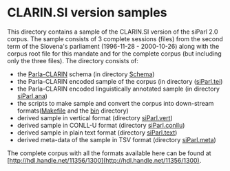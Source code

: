 # CLARIN.SI version samples

This directory contains a sample of the CLARIN.SI version of the siParl 2.0 corpus. The
sample consists of 3 complete sessions (files) from the second term of the Slovena's parliament (1996-11-28 - 2000-10-26) along with the corpus root file for this mandate and for the complete corpus (but including only the three files). The directory consists of:

* the [Parla-CLARIN](https://github.com/clarin-eric/parla-clarin) schema (in directory [Schema](Schema))
* the Parla-CLARIN encoded sample of the corpus (in directory ([siParl.tei](siParl.tei))
* the Parla-CLARIN encoded linguistically annotated sample (in directory [siParl.ana](siParl.ana))
* the scripts to make sample and convert the corpus into down-stream formats([Makefile](Makefile) and the [bin](bin) directory)
* derived sample in vertical format (directory [siParl.vert](siParl.vert))
* derived sample in CONLL-U format (directory [siParl.conllu](siParl.conllu))
* derived sample in plain text format (directory [siParl.text](siParl.text))
* derived meta-data of the sample in TSV format (directory [siParl.meta](siParl.meta))

The complete corpus with all the formats available here can be found at
[http://hdl.handle.net/11356/1300](http://hdl.handle.net/11356/1300).
